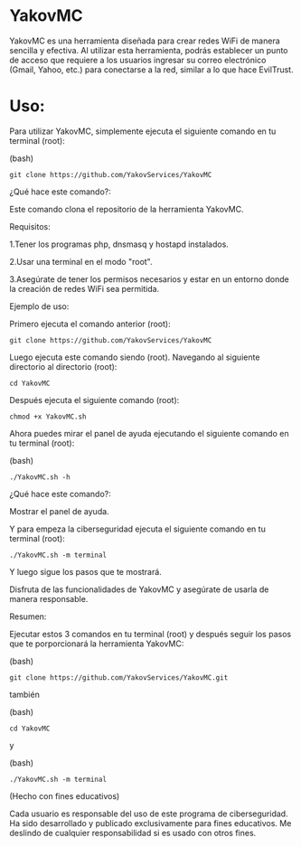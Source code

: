# YakovMC

YakovMC es una herramienta diseñada para crear redes WiFi de manera sencilla y efectiva. Al utilizar esta herramienta, podrás establecer un punto de acceso que requiere a los usuarios ingresar su correo electrónico (Gmail, Yahoo, etc.) para conectarse a la red, similar a lo que hace EvilTrust.

# Uso:

Para utilizar YakovMC, simplemente ejecuta el siguiente comando en tu terminal (root):

  (bash)

    git clone https://github.com/YakovServices/YakovMC

¿Qué hace este comando?:

Este comando clona el repositorio de la herramienta YakovMC.

Requisitos:

1.Tener los programas php, dnsmasq y hostapd instalados.

2.Usar una terminal en el modo "root".

3.Asegúrate de tener los permisos necesarios y estar en un entorno donde la creación de redes WiFi sea permitida.

Ejemplo de uso:

Primero ejecuta el comando anterior (root):

    git clone https://github.com/YakovServices/YakovMC

Luego ejecuta este comando siendo (root).
Navegando al siguiente directorio al directorio (root):

    cd YakovMC
    
Después ejecuta el siguiente comando (root):

    chmod +x YakovMC.sh

Ahora puedes mirar el panel de ayuda ejecutando el siguiente comando en tu terminal (root):

  (bash)

    ./YakovMC.sh -h

¿Qué hace este comando?:

Mostrar el panel de ayuda.



Y para empeza la ciberseguridad ejecuta el siguiente comando en tu terminal (root):


    ./YakovMC.sh -m terminal

Y luego sigue los pasos que te mostrará.








Disfruta de las funcionalidades de YakovMC y asegúrate de usarla de manera responsable.





Resumen:

Ejecutar estos 3 comandos en tu terminal (root) y después seguir los pasos que te porporcionará  la herramienta YakovMC:

(bash)


    git clone https://github.com/YakovServices/YakovMC.git
    
también

(bash)

    cd YakovMC

y

(bash)

    ./YakovMC.sh -m terminal


(Hecho con fines educativos)





Cada usuario es responsable del uso de este programa de ciberseguridad. Ha sido desarrollado y publicado exclusivamente para fines educativos. Me deslindo de cualquier responsabilidad si es usado con otros fines. 
